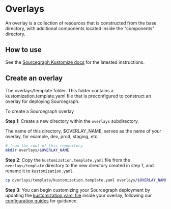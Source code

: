 # Overlays

An overlay is a collection of resources that is constructed from the base directory, with additional components located inside the "components" directory.

## How to use

See the [Sourcegraph Kustomize docs](https://docs.sourcegraph.com/admin/deploy/kubernetes/kustomize) for the latested instructions.

## Create an overlay

The overlays/template folder. This folder contains a kustomization.template.yaml file that is preconfigured to construct an overlay for deploying Sourcegraph.

To create a Sourcegraph overlay

**Step 1**: Create a new directory within the `overlays` subdirectory.

The name of this directory, $OVERLAY_NAME, serves as the name of your overlay, for example, dev, prod, staging, etc.

```bash
# from the root of this repository
mkdir overlays/$OVERLAY_NAME
```

**Step 2**: Copy the `kustomization.template.yaml` file from the `overlays/template` directory to the new directory created in step 1, and rename it to `kustomization.yaml`.

```bash
cp overlays/template/kustomization.template.yaml overlays/$OVERLAY_NAME/kustomization.yaml
```

**Step 3**: You can begin customizing your Sourcegraph deployment by updating the [kustomization.yaml file](https://docs.sourcegraph.com/admin/deploy/kubernetes/kustomize/intro#kustomization-yaml) inside your overlay, following our [configuration guides](https://docs.sourcegraph.com/admin/deploy/kubernetes/kustomize/configure.md) for guidance.
